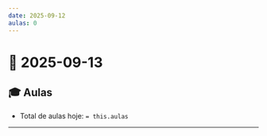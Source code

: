 ```yaml
---
date: 2025-09-12
aulas: 0
---
```


# 📅 2025-09-13

## 🎓 Aulas
- Total de aulas hoje: `= this.aulas`
---

